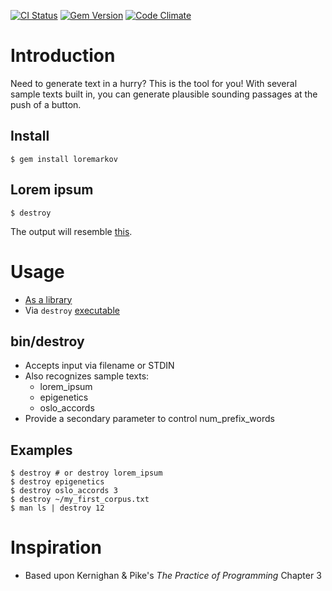[![CI Status](https://github.com/rickhull/loremarkov/actions/workflows/ci.yaml/badge.svg)](https://github.com/rickhull/loremarkov/actions/workflows/ci.yaml)
[![Gem Version](https://badge.fury.io/rb/loremarkov.svg)](http://badge.fury.io/rb/loremarkov)
[![Code Climate](https://codeclimate.com/github/rickhull/loremarkov/badges/gpa.svg)](https://codeclimate.com/github/rickhull/loremarkov)

Introduction
===

Need to generate text in a hurry?  This is the tool for you! With several sample texts built in, you can generate plausible sounding passages at the push of
a button.

Install
---
    $ gem install loremarkov

Lorem ipsum
---

    $ destroy

The output will resemble [this](https://raw.githubusercontent.com/rickhull/loremarkov/master/text/lorem_ipsum).

Usage
===
* [As a library](https://rickhull.github.io/loremarkov/docs/lib/loremarkov.html)
* Via `destroy` [executable](https://github.com/rickhull/loremarkov/blob/master/bin/destroy)

bin/destroy
---
* Accepts input via filename or STDIN
* Also recognizes sample texts:
  - lorem_ipsum
  - epigenetics
  - oslo_accords
* Provide a secondary parameter to control num_prefix_words

Examples
---
    $ destroy # or destroy lorem_ipsum
    $ destroy epigenetics
    $ destroy oslo_accords 3
    $ destroy ~/my_first_corpus.txt
    $ man ls | destroy 12

Inspiration
===
* Based upon Kernighan & Pike's *The Practice of Programming* Chapter 3
